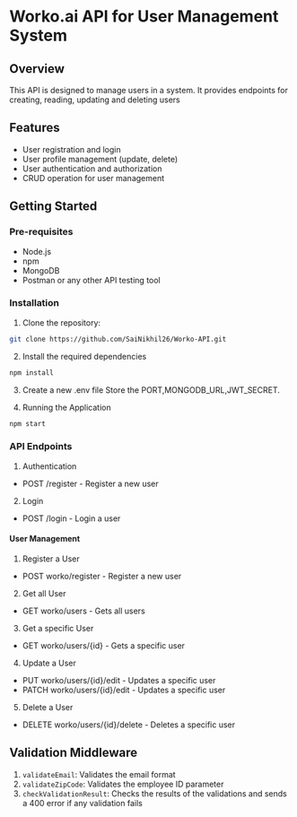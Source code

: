 # Worko.ai API for User Management System

## Overview

This API is designed to manage users in a system. It provides endpoints for creating, reading, updating and deleting users

## Features

- User registration and login
- User profile management (update, delete)
- User authentication and authorization
- CRUD operation for user management

## Getting Started

### Pre-requisites

- Node.js
- npm
- MongoDB
- Postman or any other API testing tool

### Installation

1. Clone the repository:

```bash
git clone https://github.com/SaiNikhil26/Worko-API.git
```

2. Install the required dependencies

```bash
npm install
```

3. Create a new .env file
   Store the PORT,MONGODB_URL,JWT_SECRET.

4. Running the Application

```bash
npm start
```

### API Endpoints

1. Authentication

- POST /register - Register a new user

2. Login

- POST /login - Login a user

#### User Management

1. Register a User

- POST worko/register - Register a new user

2. Get all User

- GET worko/users - Gets all users

3. Get a specific User

- GET worko/users/{id} - Gets a specific user

4. Update a User

- PUT worko/users/{id}/edit - Updates a specific user
- PATCH worko/users/{id}/edit - Updates a specific user

5. Delete a User

- DELETE worko/users/{id}/delete - Deletes a specific user

## Validation Middleware

1. `validateEmail`: Validates the email format
2. `validateZipCode`: Validates the employee ID parameter
3. `checkValidationResult`: Checks the results of the validations and sends a 400 error if any validation fails
